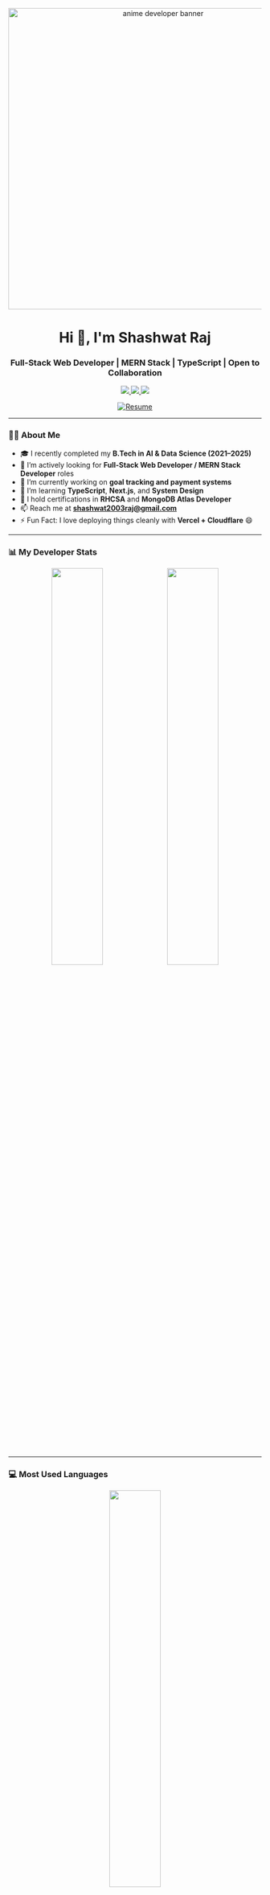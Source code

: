 <p align="center">
  <img src="https://media.giphy.com/media/qgQUggAC3Pfv687qPC/giphy.gif" width="600" alt="anime developer banner" />
</p>

<h1 align="center">Hi 👋, I'm Shashwat Raj</h1>
<h3 align="center">Full-Stack Web Developer | MERN Stack | TypeScript | Open to Collaboration</h3>

<p align="center">
  <a href="mailto:shashwat2003raj@gmail.com">
    <img src="https://img.shields.io/badge/Gmail-D14836?style=for-the-badge&logo=gmail&logoColor=white">
  </a>
  <a href="https://www.linkedin.com/in/shashwat-raj-2a597a1b4/">
    <img src="https://img.shields.io/badge/LinkedIn-0077B5?style=for-the-badge&logo=linkedin&logoColor=white">
  </a>
  <a href="https://github.com/shashwatrajhack">
    <img src="https://img.shields.io/badge/GitHub-100000?style=for-the-badge&logo=github&logoColor=white">
  </a>
</p>

<p align="center">
  <a href="https://github.com/shashwatrajhack/shashwatrajhack/raw/main/Shashwat_Resume.pdf" target="_blank">
    <img src="https://img.shields.io/badge/Resume-%F0%9F%93%9D-red?style=for-the-badge" alt="Resume">
  </a>
</p>

---

### 🧑‍💻 About Me

- 🎓 I recently completed my **B.Tech in AI & Data Science (2021–2025)**
- 💼 I’m actively looking for **Full-Stack Web Developer / MERN Stack Developer** roles
- 🔭 I’m currently working on **goal tracking and payment systems**
- 🌱 I’m learning **TypeScript**, **Next.js**, and **System Design**
- 🧾 I hold certifications in **RHCSA** and **MongoDB Atlas Developer**
- 📫 Reach me at **shashwat2003raj@gmail.com**
- ⚡ Fun Fact: I love deploying things cleanly with **Vercel + Cloudflare** 😄

---

### 📊 My Developer Stats

<p align="center">
  <img width="45%" src="https://github-readme-stats.vercel.app/api?username=shashwatrajhack&show_icons=true&theme=tokyonight&hide_border=true" />
  <img width="45%" src="https://github-readme-streak-stats.herokuapp.com/?user=shashwatrajhack&theme=tokyonight&hide_border=true" />
</p>

---

### 💻 Most Used Languages

<p align="center">
  <img width="45%" src="https://github-readme-stats.vercel.app/api/top-langs/?username=shashwatrajhack&layout=compact&theme=tokyonight&hide_border=true" />
</p>

---

### 🗓️ Contribution Calendar

<p align="center">
  <img src="https://ghchart.rshah.org/31C48D/shashwatrajhack" alt="Shashwat's GitHub contribution graph" />
</p>

---

### 🔔 Recent GitHub Activity

<!--START_SECTION:activity-->
<!--END_SECTION:activity-->

---

<p align="center">
  Built with 💻 and 🔥 by <strong>Shashwat Raj</strong>
</p>
